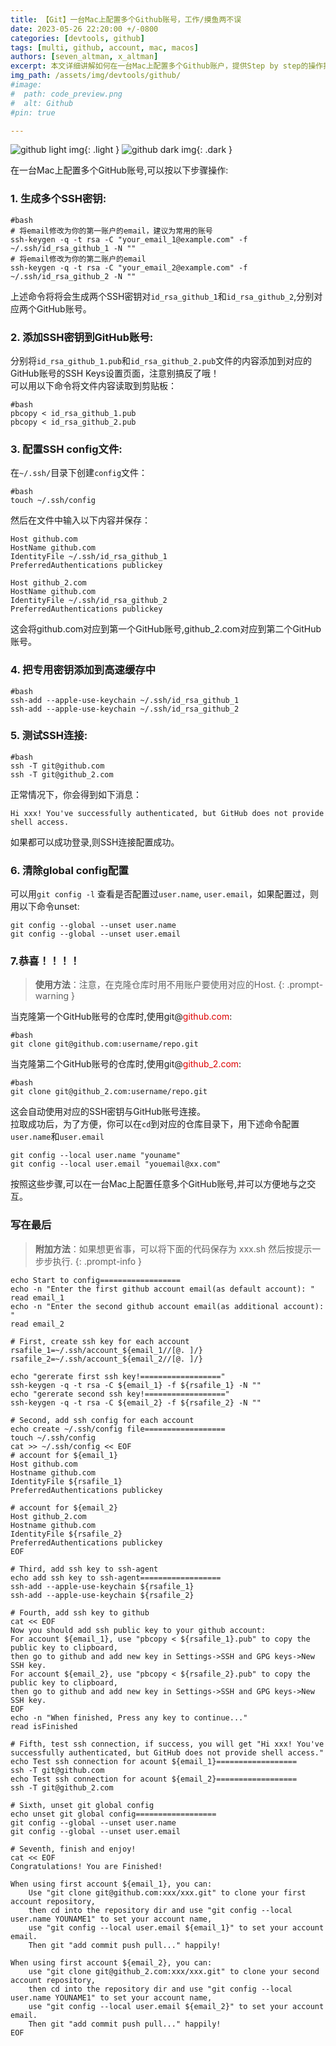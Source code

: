 ```yaml
---
title: 【Git】一台Mac上配置多个Github账号，工作/摸鱼两不误
date: 2023-05-26 22:20:00 +/-0800  
categories: [devtools, github]  
tags: [multi, github, account, mac, macos]
authors: [seven_altman, x_altman]
excerpt: 本文详细讲解如何在一台Mac上配置多个Github账户，提供Step by step的操作指引，在文章的最后还提供了一个完整的Shell快捷脚本。
img_path: /assets/img/devtools/github/
#image:
#  path: code_preview.png
#  alt: Github  
#pin: true

---
```


![github light img](github-light.png){: .light }
![github dark img](github-dark.png){: .dark }

在一台Mac上配置多个GitHub账号,可以按以下步骤操作:  
### 1. 生成多个SSH密钥:
```shell
#bash
# 将email修改为你的第一账户的email，建议为常用的账号
ssh-keygen -q -t rsa -C "your_email_1@example.com" -f ~/.ssh/id_rsa_github_1 -N ""
# 将email修改为你的第二账户的email
ssh-keygen -q -t rsa -C "your_email_2@example.com" -f ~/.ssh/id_rsa_github_2 -N ""
```
上述命令将将会生成两个SSH密钥对`id_rsa_github_1`和`id_rsa_github_2`,分别对应两个GitHub账号。  

### 2. 添加SSH密钥到GitHub账号:
分别将`id_rsa_github_1.pub`和`id_rsa_github_2.pub`文件的内容添加到对应的GitHub账号的SSH Keys设置页面，注意别搞反了哦！  
可以用以下命令将文件内容读取到剪贴板：

```shell
#bash
pbcopy < id_rsa_github_1.pub
pbcopy < id_rsa_github_2.pub
```

### 3. 配置SSH config文件:
在`~/.ssh/`目录下创建`config`文件：

```shell
#bash
touch ~/.ssh/config
```
然后在文件中输入以下内容并保存：

```
Host github.com
HostName github.com
IdentityFile ~/.ssh/id_rsa_github_1
PreferredAuthentications publickey

Host github_2.com 
HostName github.com
IdentityFile ~/.ssh/id_rsa_github_2
PreferredAuthentications publickey
```
这会将github.com对应到第一个GitHub账号,github_2.com对应到第二个GitHub账号。

### 4. 把专用密钥添加到高速缓存中

```shell
#bash
ssh-add --apple-use-keychain ~/.ssh/id_rsa_github_1
ssh-add --apple-use-keychain ~/.ssh/id_rsa_github_2
```

### 5. 测试SSH连接:

```shell
#bash
ssh -T git@github.com
ssh -T git@github_2.com
```
正常情况下，你会得到如下消息：

```shell
Hi xxx! You've successfully authenticated, but GitHub does not provide shell access.
```
如果都可以成功登录,则SSH连接配置成功。
### 6. 清除global config配置
可以用`git config -l` 查看是否配置过`user.name`, `user.email`，如果配置过，则用以下命令unset:  

```shell
git config --global --unset user.name 
git config --global --unset user.email
```

### 7.恭喜！！！！
> **使用方法**：注意，在克隆仓库时用不用账户要使用对应的Host.
{: .prompt-warning }

当克隆第一个GitHub账号的仓库时,使用git@<font color="#dd0000">github.com</font>:

```shell
#bash
git clone git@github.com:username/repo.git
```
当克隆第二个GitHub账号的仓库时,使用git@<font color="#dd0000">github_2.com</font>:

```shell
#bash 
git clone git@github_2.com:username/repo.git
```

这会自动使用对应的SSH密钥与GitHub账号连接。  
拉取成功后，为了方便，你可以在`cd`到对应的仓库目录下，用下述命令配置`user.name`和`user.email`

```shell
git config --local user.name "youname"
git config --local user.email "youemail@xx.com"
```
按照这些步骤,可以在一台Mac上配置任意多个GitHub账号,并可以方便地与之交互。


### 写在最后
> **附加方法**：如果想更省事，可以将下面的代码保存为 xxx.sh 然后按提示一步步执行.
{: .prompt-info }

```shell
echo Start to config==================
echo -n "Enter the first github account email(as default account): "
read email_1
echo -n "Enter the second github account email(as additional account): "
read email_2

# First, create ssh key for each account
rsafile_1=~/.ssh/account_${email_1//[@. ]/}
rsafile_2=~/.ssh/account_${email_2//[@. ]/}

echo "gererate first ssh key!=================="
ssh-keygen -q -t rsa -C ${email_1} -f ${rsafile_1} -N ""
echo "gererate second ssh key!=================="
ssh-keygen -q -t rsa -C ${email_2} -f ${rsafile_2} -N ""

# Second, add ssh config for each account
echo create ~/.ssh/config file================== 
touch ~/.ssh/config
cat >> ~/.ssh/config << EOF
# account for ${email_1}
Host github.com
Hostname github.com
IdentityFile ${rsafile_1}
PreferredAuthentications publickey

# account for ${email_2}
Host github_2.com
Hostname github.com
IdentityFile ${rsafile_2}
PreferredAuthentications publickey
EOF

# Third, add ssh key to ssh-agent
echo add ssh key to ssh-agent==================
ssh-add --apple-use-keychain ${rsafile_1}
ssh-add --apple-use-keychain ${rsafile_2}

# Fourth, add ssh key to github
cat << EOF
Now you should add ssh public key to your github account:
For account ${email_1}, use "pbcopy < ${rsafile_1}.pub" to copy the public key to clipboard,
then go to github and add new key in Settings->SSH and GPG keys->New SSH key.
For account ${email_2}, use "pbcopy < ${rsafile_2}.pub" to copy the public key to clipboard,
then go to github and add new key in Settings->SSH and GPG keys->New SSH key.
EOF
echo -n "When finished, Press any key to continue..."
read isFinished

# Fifth, test ssh connection, if success, you will get "Hi xxx! You've successfully authenticated, but GitHub does not provide shell access."
echo Test ssh connection for acount ${email_1}==================
ssh -T git@github.com
echo Test ssh connection for acount ${email_2}==================
ssh -T git@github_2.com

# Sixth, unset git global config
echo unset git global config================== 
git config --global --unset user.name 
git config --global --unset user.email

# Seventh, finish and enjoy!
cat << EOF
Congratulations! You are Finished!

When using first account ${email_1}, you can:
	Use "git clone git@github.com:xxx/xxx.git" to clone your first account repository, 
	then cd into the repository dir and use "git config --local user.name YOUNAME1" to set your account name,
	use "git config --local user.email ${email_1}" to set your account email.
	Then git "add commit push pull..." happily!
	
When using first account ${email_2}, you can:
	use "git clone git@github_2.com:xxx/xxx.git" to clone your second account repository,
	then cd into the repository dir and use "git config --local user.name YOUNAME1" to set your account name,
	use "git config --local user.email ${email_2}" to set your account email.
	Then git "add commit push pull..." happily!
EOF
```